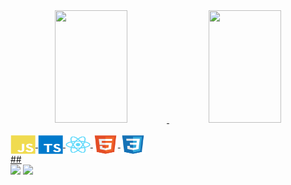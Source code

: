 
<div align="center">
  <a href="https://github.com/SergioMonteRi">
  <img width="48%" height="180em" src="https://github-readme-stats.vercel.app/api?username=SergioMonteRi&show_icons=true&theme=tokyonight&include_all_commits=true&count_private=true"/>
  <img  width="48%" height="180em" src="https://github-readme-stats.vercel.app/api/top-langs/?username=SergioMonteRi&layout=compact&langs_count=7&theme=tokyonight"/>
</div>
<div style="display: inline_block"><br>
  <img align="center" alt="Sergio-Js" height="30" width="40" src="https://raw.githubusercontent.com/devicons/devicon/master/icons/javascript/javascript-plain.svg">
  <img align="center" alt="Sergio-Ts" height="30" width="40" src="https://raw.githubusercontent.com/devicons/devicon/master/icons/typescript/typescript-plain.svg">
  <img align="center" alt="Sergio-React" height="30" width="40" src="https://raw.githubusercontent.com/devicons/devicon/master/icons/react/react-original.svg">
  <img align="center" alt="Sergio-HTML" height="30" width="40" src="https://raw.githubusercontent.com/devicons/devicon/master/icons/html5/html5-original.svg">
  <img align="center" alt="Sergio-CSS" height="30" width="40" src="https://raw.githubusercontent.com/devicons/devicon/master/icons/css3/css3-original.svg">
  
</div>##<div> 
  <a href = "mailto:sergioribeiropalermo@gmail.com"><img src="https://img.shields.io/badge/-Gmail-%23333?style=for-the-badge&logo=gmail&logoColor=white" target="_blank"></a>
  <a href="https://www.linkedin.com/in/sergio-monteiro-ribeiro-45875016a" target="_blank"><img src="https://img.shields.io/badge/-LinkedIn-%230077B5?style=for-the-badge&logo=linkedin&logoColor=white" target="_blank"></a> 
</div>
